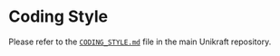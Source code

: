 # Coding Style

Please refer to the [`CODING_STYLE.md`](https://github.com/unikraft/unikraft/tree/staging/CODING_STYLE.md) file in the main Unikraft repository.
